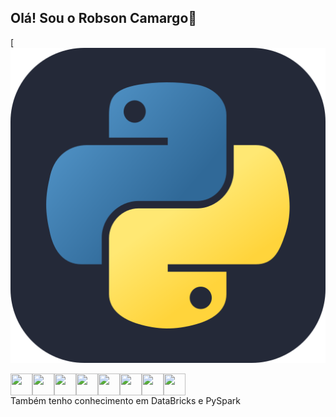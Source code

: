 ## Olá! Sou o Robson Camargo👋
[![My Skills](https://github.com/tandpfun/skill-icons/blob/main/icons/Python-Dark.svg)

<div style="display: flex; align-items: center;">
  <img src="https://cdn.jsdelivr.net/gh/devicons/devicon@latest/icons/python/python-original.svg" width="35" height="35" />
  <img src="https://cdn.jsdelivr.net/gh/devicons/devicon@latest/icons/azuresqldatabase/azuresqldatabase-original.svg" width="35" height="35" />          
  <img src="https://github.com/microsoft/PowerBI-Icons/blob/main/SVG/Power-BI.svg" width="35" height="35" />
  <img src="https://github.com/microsoft/PowerBI-Icons/blob/main/SVG/Power-Apps-Colored.svg" width="35" height="35" />
  <img src="https://github.com/microsoft/PowerBI-Icons/blob/main/SVG/Power-Query-Colored.svg" width="35" height="35" />
  <img src="https://github.com/microsoft/PowerBI-Icons/blob/main/SVG/Power-Automate-Colored.svg" width="35" height="35" />
  <img src="https://cdn.jsdelivr.net/gh/devicons/devicon@latest/icons/apacheairflow/apacheairflow-original.svg" width="35" height="35" />        
  <img src="https://cdn.jsdelivr.net/gh/devicons/devicon@latest/icons/git/git-original.svg"  width="35" height="35"/>             
</div>
Também tenho conhecimento em DataBricks e PySpark
